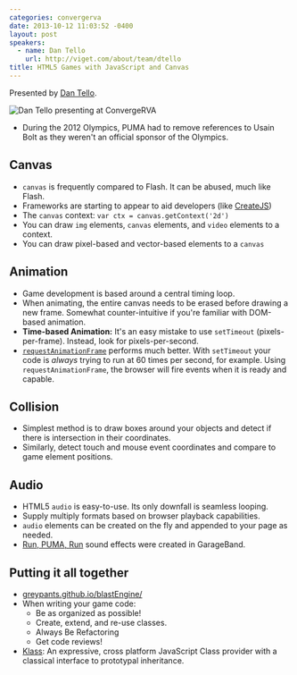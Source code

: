 ```yaml
---
categories: convergerva
date: 2013-10-12 11:03:52 -0400
layout: post
speakers:
  - name: Dan Tello
    url: http://viget.com/about/team/dtello
title: HTML5 Games with JavaScript and Canvas
---
```


Presented by [Dan Tello](http://viget.com/about/team/dtello).

![Dan Tello presenting at ConvergeRVA](http://distilleryimage5.ak.instagram.com/233e79b2335011e38c1322000a1fb036_8.jpg)

- During the 2012 Olympics, PUMA had to remove references to Usain Bolt as they weren't an official sponsor of the Olympics.


## Canvas

- `canvas` is frequently compared to Flash. It can be abused, much like Flash.
- Frameworks are starting to appear to aid developers (like [CreateJS](http://www.createjs.com/))
- The `canvas` context: `var ctx = canvas.getContext('2d')`
- You can draw `img` elements, `canvas` elements, and `video` elements to a context.
- You can draw pixel-based and vector-based elements to a `canvas`


## Animation

- Game development is based around a central timing loop.
- When animating, the entire canvas needs to be erased before drawing a new frame. Somewhat counter-intuitive if you're familiar with DOM-based animation.
- **Time-based Animation:** It's an easy mistake to use `setTimeout` (pixels-per-frame). Instead, look for pixels-per-second.
- [`requestAnimationFrame`](https://developer.mozilla.org/en-US/docs/Web/API/window.requestAnimationFrame) performs much better. With `setTimeout` your code is _always_ trying to run at 60 times per second, for example. Using `requestAnimationFrame`, the browser will fire events when it is ready and capable.


## Collision

- Simplest method is to draw boxes around your objects and detect if there is intersection in their coordinates.
- Similarly, detect touch and mouse event coordinates and compare to game element positions.


## Audio

- HTML5 `audio` is easy-to-use. Its only downfall is seamless looping.
- Supply multiply formats based on browser playback capabilities.
- `audio` elements can be created on the fly and appended to your page as needed.
- [Run, PUMA, Run](http://www.puma.com/runpumarun) sound effects were created in GarageBand.


## Putting it all together

- [greypants.github.io/blastEngine/](http://greypants.github.io/blastEngine/)
- When writing your game code:
	- Be as organized as possible!
	- Create, extend, and re-use classes.
	- Always Be Refactoring
	- Get code reviews!
- [Klass](https://github.com/ded/klass): An expressive, cross platform JavaScript Class provider with a classical interface to prototypal inheritance.